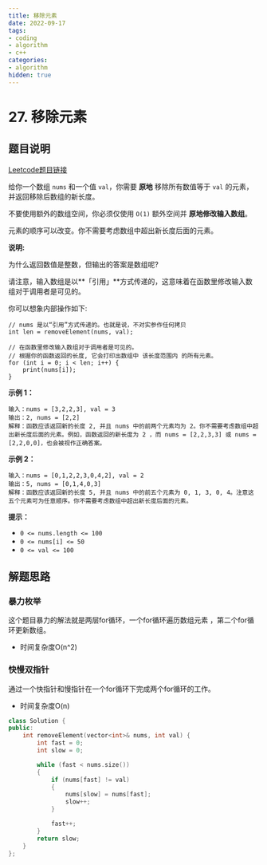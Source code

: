 ```yaml
---
title: 移除元素
date: 2022-09-17
tags:
- coding
- algorithm
- c++
categories:
- algorithm
hidden: true
---
```




# 27. 移除元素



## 题目说明

[Leetcode题目链接](https://leetcode-cn.com/problems/remove-element/)

给你一个数组 `nums` 和一个值 `val`，你需要 **原地** 移除所有数值等于 `val` 的元素，并返回移除后数组的新长度。

不要使用额外的数组空间，你必须仅使用 `O(1)` 额外空间并 **原地修改输入数组**。

元素的顺序可以改变。你不需要考虑数组中超出新长度后面的元素。



**说明:**

为什么返回数值是整数，但输出的答案是数组呢?

请注意，输入数组是以**「引用」**方式传递的，这意味着在函数里修改输入数组对于调用者是可见的。



你可以想象内部操作如下:

```
// nums 是以“引用”方式传递的。也就是说，不对实参作任何拷贝
int len = removeElement(nums, val);

// 在函数里修改输入数组对于调用者是可见的。
// 根据你的函数返回的长度, 它会打印出数组中 该长度范围内 的所有元素。
for (int i = 0; i < len; i++) {
    print(nums[i]);
}
```



**示例 1：**

```
输入：nums = [3,2,2,3], val = 3
输出：2, nums = [2,2]
解释：函数应该返回新的长度 2, 并且 nums 中的前两个元素均为 2。你不需要考虑数组中超出新长度后面的元素。例如，函数返回的新长度为 2 ，而 nums = [2,2,3,3] 或 nums = [2,2,0,0]，也会被视作正确答案。
```

**示例 2：**

```
输入：nums = [0,1,2,2,3,0,4,2], val = 2
输出：5, nums = [0,1,4,0,3]
解释：函数应该返回新的长度 5, 并且 nums 中的前五个元素为 0, 1, 3, 0, 4。注意这五个元素可为任意顺序。你不需要考虑数组中超出新长度后面的元素。
```



**提示：**

- `0 <= nums.length <= 100`
- `0 <= nums[i] <= 50`
- `0 <= val <= 100`





## 解题思路

### 暴力枚举

这个题目暴力的解法就是两层for循环，一个for循环遍历数组元素 ，第二个for循环更新数组。

- 时间复杂度O(n^2)



### 快慢双指针

通过一个快指针和慢指针在一个for循环下完成两个for循环的工作。

- 时间复杂度O(n)



```C++
class Solution {
public:
    int removeElement(vector<int>& nums, int val) {
        int fast = 0;
        int slow = 0;

        while (fast < nums.size())
        {
            if (nums[fast] != val)
            {
                nums[slow] = nums[fast];
                slow++;
            }

            fast++;
        }
        return slow;
    }
};
```

